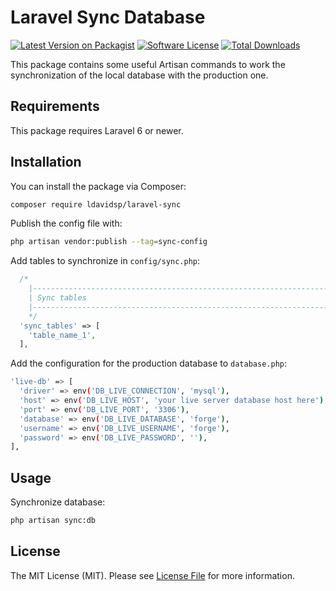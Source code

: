 # Laravel Sync Database

[![Latest Version on Packagist](https://img.shields.io/packagist/v/ldavidsp/laravel-sync.svg?style=flat-square)](https://packagist.org/packages/ldavidsp/laravel-sync)
[![Software License](https://img.shields.io/badge/license-MIT-brightgreen.svg?style=flat-square)](LICENSE.md)
[![Total Downloads](https://img.shields.io/packagist/dt/ldavidsp/laravel-sync.svg?style=flat-square)](https://packagist.org/packages/ldavidsp/laravel-sync)

This package contains some useful Artisan commands to work the synchronization of the local database with the production one.

## Requirements
This package requires Laravel 6 or newer.

## Installation

You can install the package via Composer:

``` bash
composer require ldavidsp/laravel-sync
```

Publish the config file with:

```bash
php artisan vendor:publish --tag=sync-config
```

Add tables to synchronize in `config/sync.php`:
```php
  /*
    |--------------------------------------------------------------------------
    | Sync tables
    |--------------------------------------------------------------------------
    */
  'sync_tables' => [
    'table_name_1',
  ],
```

Add the configuration for the production database to `database.php`:

```bash
'live-db' => [
  'driver' => env('DB_LIVE_CONNECTION', 'mysql'),
  'host' => env('DB_LIVE_HOST', 'your live server database host here'),
  'port' => env('DB_LIVE_PORT', '3306'),
  'database' => env('DB_LIVE_DATABASE', 'forge'),
  'username' => env('DB_LIVE_USERNAME', 'forge'),
  'password' => env('DB_LIVE_PASSWORD', ''),
],
```

## Usage

Synchronize database:
``` bash
php artisan sync:db
```

## License

The MIT License (MIT). Please see [License File](LICENSE.md) for more information.
